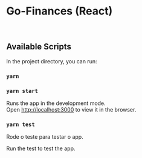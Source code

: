 # Go-Finances (React)

</br> 

## Available Scripts
In the project directory, you can run:


### `yarn `


### `yarn start`

Runs the app in the development mode.<br />
Open [http://localhost:3000](http://localhost:3000) to view it in the browser.

### `yarn test`

Rode o teste para testar o app.

Run the test to test the app. <br/>
